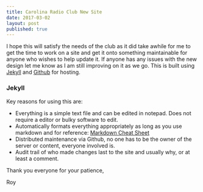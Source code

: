 ```yaml
---
title: Carolina Radio Club New Site
date: 2017-03-02
layout: post
published: true
---
```


I hope this will satisfy the needs of the club as it did take awhile for me to get the time to work on a site and get it onto something maintainable for anyone who wishes to help update it. If anyone has any issues with the new design let me know as I am still improving on it as we go. This is built using [Jekyll](http://jekyllrb.com) and [Github](http://github.com) for hosting.

### Jekyll 

Key reasons for using this are:

* Everything is a simple text file and can be edited in notepad. Does not require a editor or bulky software to edit.
* Automatically formats everything appropriately as long as you use markdown and for reference: [Markdown Cheat Sheet](https://github.com/adam-p/markdown-here/wiki/Markdown-Cheatsheet)
* Distributed maintenance via Github, no one has to be the owner of the server or content, everyone involved is.
* Audit trail of who made changes last to the site and usually why, or at least a comment.

Thank you everyone for your patience,

Roy
